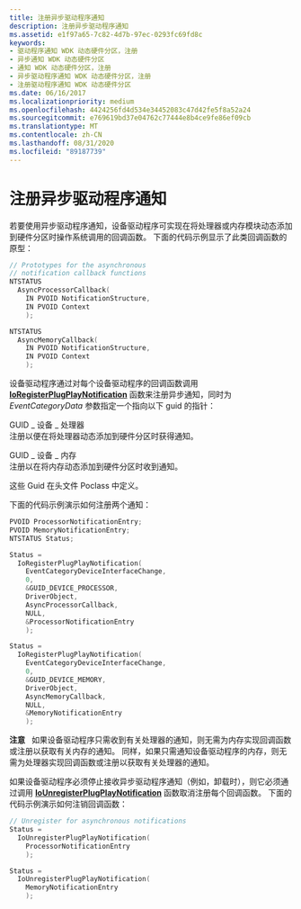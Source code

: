 ```yaml
---
title: 注册异步驱动程序通知
description: 注册异步驱动程序通知
ms.assetid: e1f97a65-7c82-4d7b-97ec-0293fc69fd8c
keywords:
- 驱动程序通知 WDK 动态硬件分区，注册
- 异步通知 WDK 动态硬件分区
- 通知 WDK 动态硬件分区，注册
- 异步驱动程序通知 WDK 动态硬件分区，注册
- 注册驱动程序通知 WDK 动态硬件分区
ms.date: 06/16/2017
ms.localizationpriority: medium
ms.openlocfilehash: 4424256fd4d534e34452083c47d42fe5f8a52a24
ms.sourcegitcommit: e769619bd37e04762c77444e8b4ce9fe86ef09cb
ms.translationtype: MT
ms.contentlocale: zh-CN
ms.lasthandoff: 08/31/2020
ms.locfileid: "89187739"
---
```

# <a name="registering-for-asynchronous-driver-notification"></a>注册异步驱动程序通知


若要使用异步驱动程序通知，设备驱动程序可实现在将处理器或内存模块动态添加到硬件分区时操作系统调用的回调函数。 下面的代码示例显示了此类回调函数的原型：

```cpp
// Prototypes for the asynchronous
// notification callback functions
NTSTATUS
  AsyncProcessorCallback(
    IN PVOID NotificationStructure,
    IN PVOID Context
    );

NTSTATUS
  AsyncMemoryCallback(
    IN PVOID NotificationStructure,
    IN PVOID Context
    );
```

设备驱动程序通过对每个设备驱动程序的回调函数调用 [**IoRegisterPlugPlayNotification**](/windows-hardware/drivers/ddi/wdm/nf-wdm-ioregisterplugplaynotification) 函数来注册异步通知，同时为 *EventCategoryData* 参数指定一个指向以下 guid 的指针：

<a href="" id="guid-device-processor"></a>GUID \_ 设备 \_ 处理器  
注册以便在将处理器动态添加到硬件分区时获得通知。

<a href="" id="guid-device-memory"></a>GUID \_ 设备 \_ 内存  
注册以在将内存动态添加到硬件分区时收到通知。

这些 Guid 在头文件 Poclass 中定义。

下面的代码示例演示如何注册两个通知：

```cpp
PVOID ProcessorNotificationEntry;
PVOID MemoryNotificationEntry;
NTSTATUS Status;

Status =
  IoRegisterPlugPlayNotification(
    EventCategoryDeviceInterfaceChange,
    0,
    &GUID_DEVICE_PROCESSOR,
    DriverObject,
    AsyncProcessorCallback,
    NULL,
    &ProcessorNotificationEntry
    );

Status =
  IoRegisterPlugPlayNotification(
    EventCategoryDeviceInterfaceChange,
    0,
    &GUID_DEVICE_MEMORY,
    DriverObject,
    AsyncMemoryCallback,
    NULL,
    &MemoryNotificationEntry
    );
```

**注意**   如果设备驱动程序只需收到有关处理器的通知，则无需为内存实现回调函数或注册以获取有关内存的通知。 同样，如果只需通知设备驱动程序的内存，则无需为处理器实现回调函数或注册以获取有关处理器的通知。

 

如果设备驱动程序必须停止接收异步驱动程序通知（例如，卸载时），则它必须通过调用 [**IoUnregisterPlugPlayNotification**](/windows-hardware/drivers/ddi/wdm/nf-wdm-iounregisterplugplaynotification) 函数取消注册每个回调函数。 下面的代码示例演示如何注销回调函数：

```cpp
// Unregister for asynchronous notifications
Status =
  IoUnregisterPlugPlayNotification(
    ProcessorNotificationEntry
    );

Status =
  IoUnregisterPlugPlayNotification(
    MemoryNotificationEntry
    );
```

 

